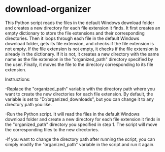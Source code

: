# download-organizer
This Python script reads the files in the default Windows download folder and creates a new directory for each file extension it finds. It first creates an empty dictionary to store the file extensions and their corresponding directories. Then it loops through each file in the default Windows download folder, gets its file extension, and checks if the file extension is not empty. If the file extension is not empty, it checks if the file extension is already in the dictionary. If it is not, it creates a new directory with the same name as the file extension in the "organized_path" directory specified by the user. Finally, it moves the file to the directory corresponding to its file extension.

Instructions:

-Replace the "organized_path" variable with the directory path where you want to create the new directories for each file extension. By default, the variable is set to 
"D:/organized_downloads", but you can change it to any directory path you like.

-Run the Python script. It will read the files in the default Windows download folder and create a new directory for each file extension it finds in the "organized_path" 
directory you specified in step 1. The script will move the corresponding files to the new directories.

-If you want to change the directory path after running the script, you can simply modify the "organized_path" variable in the script and run it again.
